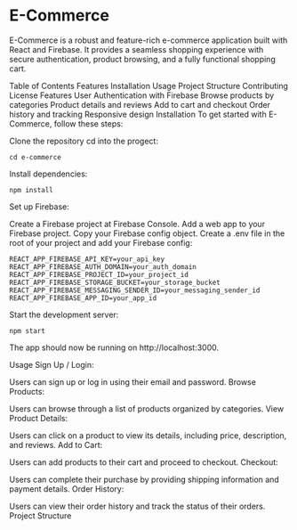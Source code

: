 # E-Commerce
E-Commerce is a robust and feature-rich e-commerce application built with React and Firebase. It provides a seamless shopping experience with secure authentication, product browsing, and a fully functional shopping cart.

Table of Contents
Features
Installation
Usage
Project Structure
Contributing
License
Features
User Authentication with Firebase
Browse products by categories
Product details and reviews
Add to cart and checkout
Order history and tracking
Responsive design
Installation
To get started with E-Commerce, follow these steps:

Clone the repository cd into the progect:
```
cd e-commerce
```

Install dependencies:

```
npm install
```
Set up Firebase:

Create a Firebase project at Firebase Console.
Add a web app to your Firebase project.
Copy your Firebase config object.
Create a .env file in the root of your project and add your Firebase config:

```
REACT_APP_FIREBASE_API_KEY=your_api_key
REACT_APP_FIREBASE_AUTH_DOMAIN=your_auth_domain
REACT_APP_FIREBASE_PROJECT_ID=your_project_id
REACT_APP_FIREBASE_STORAGE_BUCKET=your_storage_bucket
REACT_APP_FIREBASE_MESSAGING_SENDER_ID=your_messaging_sender_id
REACT_APP_FIREBASE_APP_ID=your_app_id
```
Start the development server:

```
npm start
```
The app should now be running on http://localhost:3000.

Usage
Sign Up / Login:

Users can sign up or log in using their email and password.
Browse Products:

Users can browse through a list of products organized by categories.
View Product Details:

Users can click on a product to view its details, including price, description, and reviews.
Add to Cart:

Users can add products to their cart and proceed to checkout.
Checkout:

Users can complete their purchase by providing shipping information and payment details.
Order History:

Users can view their order history and track the status of their orders.
Project Structure
